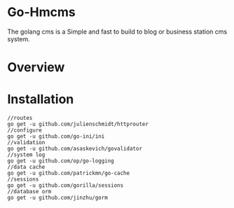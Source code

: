 # Go-Hmcms
The golang cms is a Simple and fast to build to blog or business station cms system.
# Overview
# Installation
```
//routes
go get -u github.com/julienschmidt/httprouter
//configure
go get -u github.com/go-ini/ini
//validation
go get -u github.com/asaskevich/govalidator
//system log
go get -u github.com/op/go-logging
//data cache
go get -u github.com/patrickmn/go-cache
//sessions
go get -u github.com/gorilla/sessions
//database orm
go get -u github.com/jinzhu/gorm
```
